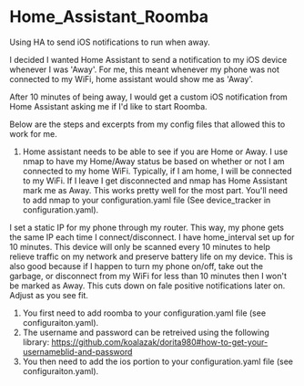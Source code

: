 # Home_Assistant_Roomba
Using HA to send iOS notifications to run when away.

I decided I wanted Home Assistant to send a notification to my iOS device whenever I was 'Away'. For me, this meant whenever my phone was not connected to my WiFi, home assistant would show me as 'Away'. 

After 10 minutes of being away, I would get a custom iOS notification from Home Assistant asking me if I'd like to start Roomba.

Below are the steps and excerpts from my config files that allowed this to work for me. 

1. Home assistant needs to be able to see if you are Home or Away. I use nmap to have my Home/Away status be based on whether or not I am connected to my home WiFi. Typically, if I am home, I will be connected to my WiFi. If I leave I get disconnected and nmap has Home Assistant mark me as Away. This works pretty well for the most part. You'll need to add nmap to your configuration.yaml file (See device_tracker in configuration.yaml).

I set a static IP for my phone through my router. This way, my phone gets the same IP each time I connect/disconnect. I have home_interval set up for 10 minutes. This device will only be scanned every 10 minutes to help relieve traffic on my network and preserve battery life on my device. This is also good because if I happen to turn my phone on/off, take out the garbage, or disconnect from my WiFi for less than 10 minutes then I won't be marked as Away. This cuts down on fale positive notifications later on. Adjust as you see fit. 

1. You first need to add roomba to your configuration.yaml file (see configuraiton.yaml).
2. The username and password can be retreived using the following library: https://github.com/koalazak/dorita980#how-to-get-your-usernameblid-and-password
3. You then need to add the ios portion to your configuration.yaml file (see configuraiton.yaml).
